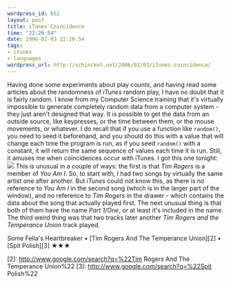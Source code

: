 ```yaml
--- 
wordpress_id: 652
layout: post
title: iTunes Coincidence
time: "22:26:54"
date: 2006-02-03 22:26:54
tags: 
- itunes
- languages
wordpress_url: http://schinckel.net/2006/02/03/itunes-coincidence/
---
```

Having done some experiments about play counts, and having read some articles about the randomness of _iTunes_ random play, I have no doubt that it is fairly random. I know from my Computer Science training that it's virtually impossible to generate completely random data from a computer system - they just aren't designed that way. It is possible to get the data from an outside source, like keypresses, or the time between them, or the mouse movements, or whatever. I do recall that if you use a function like `random()`, you need to seed it beforehand, and you should do this with a value that will change each time the program is run, as if you seed `random()` with a constant, it will return the same sequence of values each time it is run. Still, it amuses me when coincidences occur with iTunes. I got this one tonight: ![][1] This is unusual in a couple of ways: the first is that _Tim Rogers_ is a member of _You Am I_. So, to start with, I had two songs by virtually the same artist one after another. But _iTunes_ could not know this, as there is no reference to _You Am I_ in the second song (which is in the larger part of the window), and no reference to _Tim Rogers_ in the drawer - which contains the data about the song that actually played first. The next unusual thing is that both of them have the name _Part 1/One_, or at least it's included in the name. The third weird thing was that two tracks later another _Tim Rogers and the Temperance Union_ track played. 

Some Fella's Heartbreaker • [Tim Rogers And The Temperance Union][2] • [Spit Polish][3] ★★★

   [1]: /images/TimRogers.png
   [2]: http://www.google.com/search?q=%22Tim Rogers And The Temperance Union%22
   [3]: http://www.google.com/search?q=%22Spit Polish%22

